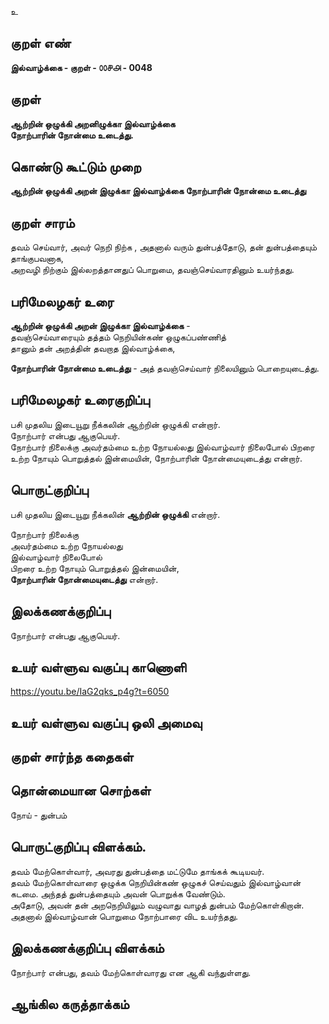 உ

## குறள் எண் 

**இல்வாழ்க்கை - குறள் - ௦௦௪௮ - 0048**

## குறள் 

**ஆற்றின் ஒழுக்கி அறனிழுக்கா இல்வாழ்க்கை  
நோற்பாரின் நோன்மை உடைத்து.** 

## கொண்டு கூட்டும் முறை

**ஆற்றின் ஒழுக்கி அறன் இழுக்கா இல்வாழ்க்கை நோற்பாரின் நோன்மை உடைத்து**  

## குறள் சாரம் 

தவம் செய்வார், அவர் நெறி நிற்க , அதனால் வரும் துன்பத்தோடு, தன் துன்பத்தையும் தாங்குபவனாக,   
அறவழி நிற்கும் இல்லறத்தானதுப் பொறுமை, தவஞ்செய்வாரதினும் உயர்ந்தது.

## பரிமேலழகர் உரை

**ஆற்றின் ஒழுக்கி அறன் இழுக்கா இல்வாழ்க்கை** -  
தவஞ்செய்வாரையும் தத்தம் நெறியின்கண் ஒழுகப்பண்ணித்  
தானும் தன் அறத்தின் தவறாத இல்வாழ்க்கை,  

**நோற்பாரின் நோன்மை உடைத்து** - அத் தவஞ்செய்வார் நிலையினும் பொறையுடைத்து. 	

## பரிமேலழகர் உரைகுறிப்பு   

பசி முதலிய இடையூறு நீக்கலின் ஆற்றின் ஒழுக்கி என்றார்.  
நோற்பார் என்பது ஆகுபெயர்.  
நோற்பார் நிலைக்கு அவர்தம்மை உற்ற நோயல்லது இல்வாழ்வார் நிலைபோல் பிறரை உற்ற நோயும் பொறுத்தல் இன்மையின், நோற்பாரின் நோன்மையுடைத்து என்றார்.   

## பொருட்குறிப்பு 

பசி முதலிய இடையூறு நீக்கலின் **ஆற்றின் ஒழுக்கி** என்றார்.  
 
நோற்பார் நிலைக்கு  
அவர்தம்மை உற்ற நோயல்லது  
இல்வாழ்வார் நிலைபோல்  
பிறரை உற்ற நோயும் பொறுத்தல் இன்மையின்,  
**நோற்பாரின் நோன்மையுடைத்து** என்றார்.    

## இலக்கணக்குறிப்பு  

நோற்பார் என்பது ஆகுபெயர்.  

## உயர் வள்ளுவ வகுப்பு காணொளி

https://youtu.be/IaG2qks_p4g?t=6050 

## உயர் வள்ளுவ வகுப்பு ஒலி அமைவு 

 
## குறள் சார்ந்த கதைகள் 


## தொன்மையான சொற்கள்

நோய் - துன்பம் 

## பொருட்குறிப்பு விளக்கம்.

தவம் மேற்கொள்வார், அவரது துன்பத்தை மட்டுமே தாங்கக் கூடியவர்.  
தவம் மேற்கொள்வாரை ஒழுக்க நெறியின்கண் ஒழுகச் செய்வதும் இல்வாழ்வான் கடமை.
அந்தத் துன்பத்தையும் அவன் பொறுக்க வேண்டும்.  
அதோடு, அவன் தன் அறநெறியிலும் வழுவாது வாழத் துன்பம் மேற்கொள்கிறான்.  
அதனால் இல்வாழ்வான் பொறுமை நோற்பாரை விட உயர்ந்தது. 

## இலக்கணக்குறிப்பு விளக்கம்

நோற்பார் என்பது, தவம் மேற்கொள்வாரது என ஆகி வந்துள்ளது.

## ஆங்கில கருத்தாக்கம் 


